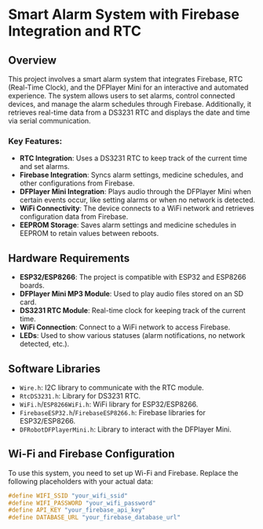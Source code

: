 # Smart Alarm System with Firebase Integration and RTC

## Overview

This project involves a smart alarm system that integrates Firebase, RTC (Real-Time Clock), and the DFPlayer Mini for an interactive and automated experience. The system allows users to set alarms, control connected devices, and manage the alarm schedules through Firebase. Additionally, it retrieves real-time data from a DS3231 RTC and displays the date and time via serial communication.

### Key Features:
- **RTC Integration**: Uses a DS3231 RTC to keep track of the current time and set alarms.
- **Firebase Integration**: Syncs alarm settings, medicine schedules, and other configurations from Firebase.
- **DFPlayer Mini Integration**: Plays audio through the DFPlayer Mini when certain events occur, like setting alarms or when no network is detected.
- **WiFi Connectivity**: The device connects to a WiFi network and retrieves configuration data from Firebase.
- **EEPROM Storage**: Saves alarm settings and medicine schedules in EEPROM to retain values between reboots.

## Hardware Requirements

- **ESP32/ESP8266**: The project is compatible with ESP32 and ESP8266 boards.
- **DFPlayer Mini MP3 Module**: Used to play audio files stored on an SD card.
- **DS3231 RTC Module**: Real-time clock for keeping track of the current time.
- **WiFi Connection**: Connect to a WiFi network to access Firebase.
- **LEDs**: Used to show various statuses (alarm notifications, no network detected, etc.).

## Software Libraries

- `Wire.h`: I2C library to communicate with the RTC module.
- `RtcDS3231.h`: Library for DS3231 RTC.
- `WiFi.h`/`ESP8266WiFi.h`: WiFi library for ESP32/ESP8266.
- `FirebaseESP32.h`/`FirebaseESP8266.h`: Firebase libraries for ESP32/ESP8266.
- `DFRobotDFPlayerMini.h`: Library to interact with the DFPlayer Mini.

## Wi-Fi and Firebase Configuration

To use this system, you need to set up Wi-Fi and Firebase. Replace the following placeholders with your actual data:

```cpp
#define WIFI_SSID "your_wifi_ssid"
#define WIFI_PASSWORD "your_wifi_password"
#define API_KEY "your_firebase_api_key"
#define DATABASE_URL "your_firebase_database_url"
